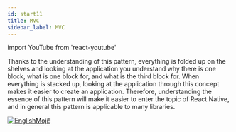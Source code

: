 ```yaml
---
id: start11
title: MVC
sidebar_label: MVC
---
```


import YouTube from 'react-youtube'


Thanks to the understanding of this pattern, everything is folded up on the shelves and looking at the application you understand why there is one block, what is one block for, and what is the third block for. When everything is stacked up, looking at the application through this concept makes it easier to create an application. Therefore, understanding the essence of this pattern will make it easier to enter the topic of React Native, and in general this pattern is applicable to many libraries.

<YouTube videoId='PQV4J-pOHPw' />

[![EnglishMoji!](/img/logo/NeuroCoder.png)](https://vk.com/neurocoder)
